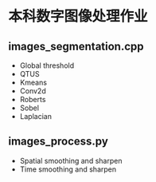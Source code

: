 # 本科数字图像处理作业

## images_segmentation.cpp

* Global threshold
* QTUS
* Kmeans
* Conv2d
* Roberts
* Sobel
* Laplacian

## images_process.py

* Spatial smoothing and sharpen
* Time smoothing and sharpen

